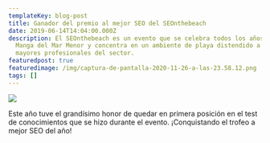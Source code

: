 ```yaml
---
templateKey: blog-post
title: Ganador del premio al mejor SEO del SEOnthebeach
date: 2019-06-14T14:04:00.000Z
description: El SEOnthebeach es un evento que se celebra todos los años en la
  Manga del Mar Menor y concentra en un ambiente de playa distendido a los
  mayores profesionales del sector.
featuredpost: true
featuredimage: /img/captura-de-pantalla-2020-11-26-a-las-23.58.12.png
tags: []
---
```

![](/img/captura-de-pantalla-2020-11-26-a-las-23.58.12.png)

Este año tuve el grandísimo honor de quedar en primera posición en el test de conocimientos que se hizo durante el evento. ¡Conquistando el trofeo a mejor SEO del año!